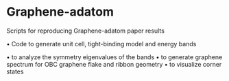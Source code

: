 # Graphene-adatom
Scripts for reproducing Graphene-adatom paper results


• Code to generate unit cell, tight-binding model and energy bands

• to analyze the symmetry eigenvalues of the bands
• to generate graphene spectrum for OBC graphene flake and ribbon geometry
• to visualize corner states 

